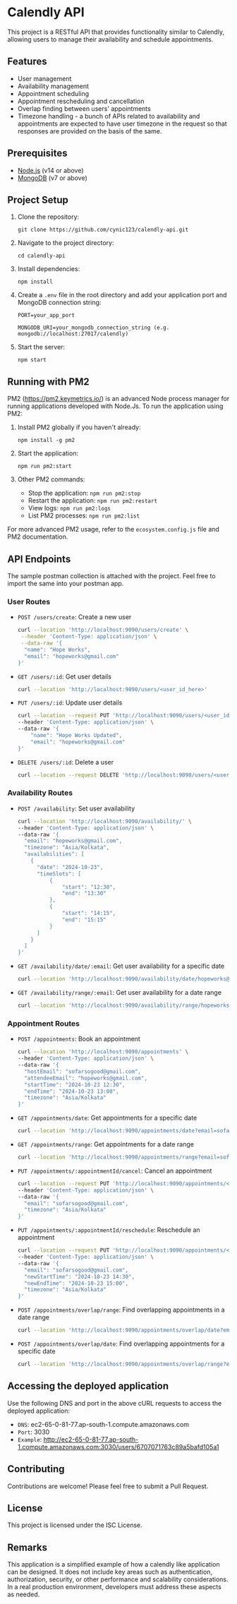 # Calendly API

This project is a RESTful API that provides functionality similar to Calendly, allowing users to manage their availability and schedule appointments.

## Features

- User management
- Availability management
- Appointment scheduling
- Appointment rescheduling and cancellation
- Overlap finding between users' appointments
- Timezone handling - a bunch of APIs related to availability and appointments are expected to have user timezone in the request so that responses are provided on the basis of the same. 

## Prerequisites

- [Node.js](https://nodejs.org/) (v14 or above)
- [MongoDB](https://www.mongodb.com/) (v7 or above)

## Project Setup
1. Clone the repository:
   ```
   git clone https://github.com/cynic123/calendly-api.git
   ```

2. Navigate to the project directory:
   ```
   cd calendly-api
   ```

3. Install dependencies:
   ```
   npm install
   ```

4. Create a `.env` file in the root directory and add your application port and MongoDB connection string:
   ```
   PORT=your_app_port
   ```

   ```
   MONGODB_URI=your_mongodb_connection_string (e.g. mongodb://localhost:27017/calendly)
   ```

5. Start the server:
   ```
   npm start
   ```
## Running with PM2

PM2 (https://pm2.keymetrics.io/) is an advanced Node process manager for running applications developed with Node.Js. To run the application using PM2:

1. Install PM2 globally if you haven't already:
   ```
   npm install -g pm2
   ```

2. Start the application:
   ```
   npm run pm2:start
   ```

3. Other PM2 commands:
   - Stop the application: `npm run pm2:stop`
   - Restart the application: `npm run pm2:restart`
   - View logs: `npm run pm2:logs`
   - List PM2 processes: `npm run pm2:list`

For more advanced PM2 usage, refer to the `ecosystem.config.js` file and PM2 documentation.

## API Endpoints
The sample postman collection is attached with the project. Feel free to import the same into your postman app.

### User Routes

- `POST /users/create`: Create a new user
  ```bash
  curl --location 'http://localhost:9090/users/create' \
   --header 'Content-Type: application/json' \
   --data-raw '{
    "name": "Hope Works",
    "email": "hopeworks@gmail.com"
  }'
  ```
- `GET /users/:id`: Get user details
  ```bash
  curl --location 'http://localhost:9090/users/<user_id_here>'
  ```
- `PUT /users/:id`: Update user details
  ```bash
  curl --location --request PUT 'http://localhost:9090/users/<user_id_here>' \
  --header 'Content-Type: application/json' \
  --data-raw '{
      "name": "Hope Works Updated",
      "email": "hopeworks@gmail.com"
  }'
  ```
- `DELETE /users/:id`: Delete a user
  ```bash
  curl --location --request DELETE 'http://localhost:9090/users/<user_id_here>'
  ```

### Availability Routes

- `POST /availability`: Set user availability
  ```bash
  curl --location 'http://localhost:9090/availability/' \
  --header 'Content-Type: application/json' \
  --data-raw '{
    "email": "hopeworks@gmail.com",
    "timezone": "Asia/Kolkata",
    "availabilities": [
      {
        "date": "2024-10-23",
        "timeSlots": [
            {
                "start": "12:30",
                "end": "13:30"
            },
            {
                "start": "14:15",
                "end": "15:15"
            }
        ]
      }
    ]
  }'
  ```
- `GET /availability/date/:email`: Get user availability for a specific date
  ```bash
  curl --location 'http://localhost:9090/availability/date/hopeworks@gmail.com?date=2024-10-23&timezone=Asia%2FKolkata'
  ```
- `GET /availability/range/:email`: Get user availability for a date range
  ```bash
  curl --location 'http://localhost:9090/availability/range/hopeworks@gmail.com?startDate=2024-10-15&endDate=2024-10-25&timezone=Asia%2FKolkata'
  ```

### Appointment Routes

- `POST /appointments`: Book an appointment
  ```bash
  curl --location 'http://localhost:9090/appointments' \
  --header 'Content-Type: application/json' \
  --data-raw '{
    "hostEmail": "sofarsogood@gmail.com",
    "attendeeEmail": "hopeworks@gmail.com",
    "startTime": "2024-10-23 12:30",
    "endTime": "2024-10-23 13:00",
    "timezone": "Asia/Kolkata"
  }'
  ```
- `GET /appointments/date`: Get appointments for a specific date
  ```bash
  curl --location 'http://localhost:9090/appointments/date?email=sofarsogood%40gmail.com&date=2024-10-23&timezone=Asia%2FKolkata'
  ```
- `GET /appointments/range`: Get appointments for a date range
  ```bash
  curl --location 'http://localhost:9090/appointments/range?email=sofarsogood%40gmail.com&startDate=2024-10-15&endDate=2024-10-25&timezone=Asia%2FKolkata'
  ```
- `PUT /appointments/:appointmentId/cancel`: Cancel an appointment
  ```bash
  curl --location --request PUT 'http://localhost:9090/appointments/<appointment_id_here>/cancel' \
  --header 'Content-Type: application/json' \
  --data-raw '{
    "email": "sofarsogood@gmail.com",
    "timezone": "Asia/Kolkata"
  }'
  ```
- `PUT /appointments/:appointmentId/reschedule`: Reschedule an appointment
  ```bash
  curl --location --request PUT 'http://localhost:9090/appointments/<appointment_id_here>/reschedule' \
  --header 'Content-Type: application/json' \
  --data-raw '{
    "email": "sofarsogood@gmail.com",
    "newStartTime": "2024-10-23 14:30",
    "newEndTime": "2024-10-23 15:00",
    "timezone": "Asia/Kolkata"
  }'
  ```
- `POST /appointments/overlap/range`: Find overlapping appointments in a date range
  ```bash
  curl --location 'http://localhost:9090/appointments/overlap/date?email1=sofarsogood%40gmail.com&email2=hopeitisworking%40gmail.com&date=2024-10-23&timezone=Asia%2FKolkata'
  ```
- `POST /appointments/overlap/date`: Find overlapping appointments for a specific date
  ```bash
  curl --location 'http://localhost:9090/appointments/overlap/range?email1=sofarsogood%40gmail.com&email2=hopeitisworking%40gmail.com&startDate=2024-10-15&endDate=2024-10-31&timezone=Asia%2FKolkata'
  ```
## Accessing the deployed application
Use the following DNS and port in the above cURL requests to access the deployed application:
- `DNS`: ec2-65-0-81-77.ap-south-1.compute.amazonaws.com
- `Port`: 3030
- `Example`: http://ec2-65-0-81-77.ap-south-1.compute.amazonaws.com:3030/users/6707071763c89a5bafd105a1

## Contributing

Contributions are welcome! Please feel free to submit a Pull Request.

## License

This project is licensed under the ISC License.

## Remarks
This application is a simplified example of how a calendly like application can be designed. It does not include key areas such as authentication, authorization, security, or other performance and scalability considerations. In a real production environment, developers must address these aspects as needed.



